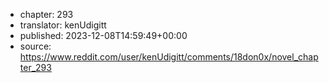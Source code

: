 - chapter: 293
- translator: kenUdigitt
- published: 2023-12-08T14:59:49+00:00
- source: https://www.reddit.com/user/kenUdigitt/comments/18don0x/novel_chapter_293

